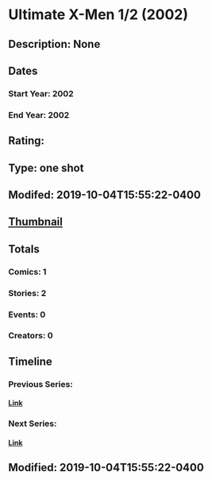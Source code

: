 # Ultimate X-Men 1/2 (2002)
## Description: None
## Dates
### Start Year: 2002
### End Year: 2002
## Rating: 
## Type: one shot
## Modifed: 2019-10-04T15:55:22-0400
## [Thumbnail](http://i.annihil.us/u/prod/marvel/i/mg/b/40/image_not_available.jpg)
## Totals
### Comics: 1
### Stories: 2
### Events: 0
### Creators: 0
## Timeline
### Previous Series: 
#### [Link]()
### Next Series: 
#### [Link]()
## Modified: 2019-10-04T15:55:22-0400